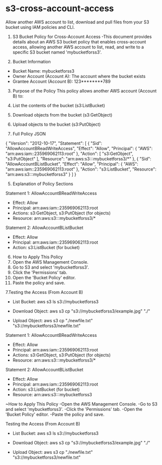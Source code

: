 # s3-cross-account-access
Allow another AWS account to list, download and pull files from your S3 bucket using IAM policies and CLI.

1. S3 Bucket Policy for Cross-Account Access
-This document provides details about an AWS S3 bucket policy that enables cross-account access, allowing another AWS account to list, read, and write to a specific S3 bucket named 'mybucketforss3'.


2. Bucket Information
-	Bucket Name: mybucketforss3
-	Owner Account (Account A): The account where the bucket exists
-	Grantee Account (Account B): 123********789


3. Purpose of the Policy
This policy allows another AWS account (Account B) to:
1.	List the contents of the bucket (s3:ListBucket)
2.	Download objects from the bucket (s3:GetObject)
3.	Upload objects to the bucket (s3:PutObject)


4.	Full Policy JSON
   
{
"Version": "2012-10-17",
"Statement": [
{
"Sid": "AllowAccountBReadWriteAccess",
"Effect": "Allow",
"Principal": {
"AWS": "arn:aws:iam::235969062113:root"
},
"Action": [ "s3:GetObject", "s3:PutObject"
],
"Resource": "arn:aws:s3:::mybucketforss3/*"
},
{
"Sid": "AllowAccountBListBucket", "Effect": "Allow",
"Principal": {
"AWS": "arn:aws:iam::235969062113:root"
},
"Action": "s3:ListBucket",
"Resource": "arn:aws:s3:::mybucketforss3"
}
]
}


5.	Explanation of Policy Sections

Statement 1: AllowAccountBReadWriteAccess
-	Effect: Allow
-	Principal: arn:aws:iam::235969062113:root
-	Actions: s3:GetObject, s3:PutObject (for objects)
-	Resource: arn:aws:s3:::mybucketforss3/*

Statement 2: AllowAccountBListBucket
-	Effect: Allow
-	Principal: arn:aws:iam::235969062113:root
-	Action: s3:ListBucket (for bucket)
  

6.	How to Apply This Policy
1.	Open the AWS Management Console.
2.	Go to S3 and select 'mybucketforss3'.
3.	Click the 'Permissions' tab.
4.	Open the 'Bucket Policy' editor.
5.	Paste the policy and save.


7.Testing the Access (From Account B)
-	List Bucket:
aws s3 ls s3://mybucketforss3

-	Download Object:
aws s3 cp "s3://mybucketforss3/example.jpg" "./"

-	Upload Object:
aws s3 cp "./newfile.txt" "s3://mybucketforss3/newfile.txt"


 
Statement 1: AllowAccountBReadWriteAccess
-	Effect: Allow
-	Principal: arn:aws:iam::235969062113:root
-	Actions: s3:GetObject, s3:PutObject (for objects)
-	Resource: arn:aws:s3:::mybucketforss3/*

Statement 2: AllowAccountBListBucket
-	Effect: Allow
-	Principal: arn:aws:iam::235969062113:root
-	Action: s3:ListBucket (for bucket)
-	Resource: arn:aws:s3:::mybucketforss3


~How to Apply This Policy
-Open the AWS Management Console.
-Go to S3 and select 'mybucketforss3'.
-Click the 'Permissions' tab.
-Open the 'Bucket Policy' editor.
-Paste the policy and save.


Testing the Access (From Account B)
-	List Bucket:
aws s3 ls s3://mybucketforss3

-	Download Object:
aws s3 cp "s3://mybucketforss3/example.jpg" "./"

-	Upload Object:
aws s3 cp "./newfile.txt" "s3://mybucketforss3/newfile.txt"
